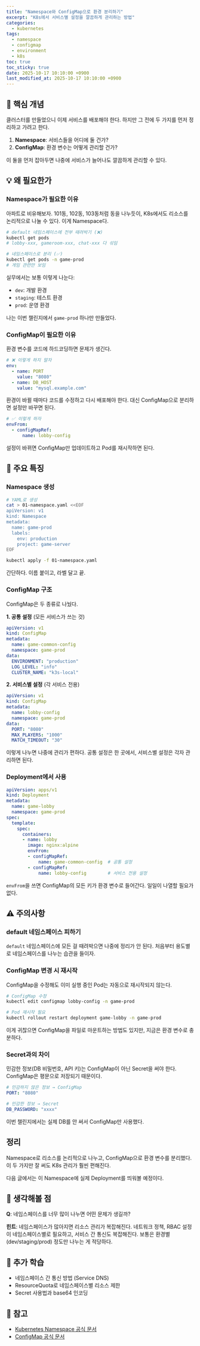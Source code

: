 ```yaml
---
title: "Namespace와 ConfigMap으로 환경 분리하기"
excerpt: "K8s에서 서비스별 설정을 깔끔하게 관리하는 방법"
categories:
  - kubernetes
tags:
  - namespace
  - configmap
  - environment
  - k8s
toc: true
toc_sticky: true
date: 2025-10-17 10:10:00 +0900
last_modified_at: 2025-10-17 10:10:00 +0900
---
```


## 🎯 핵심 개념

클러스터를 만들었으니 이제 서비스를 배포해야 한다. 하지만 그 전에 두 가지를 먼저 정리하고 가려고 한다.

1. **Namespace**: 서비스들을 어디에 둘 건가?
2. **ConfigMap**: 환경 변수는 어떻게 관리할 건가?

이 둘을 먼저 잡아두면 나중에 서비스가 늘어나도 깔끔하게 관리할 수 있다.

## 💡 왜 필요한가

### Namespace가 필요한 이유

아파트로 비유해보자. 101동, 102동, 103동처럼 동을 나누듯이, K8s에서도 리소스를 논리적으로 나눌 수 있다. 이게 Namespace다.

```bash
# default 네임스페이스에 전부 때려박기 (❌)
kubectl get pods
# lobby-xxx, gameroom-xxx, chat-xxx 다 섞임

# 네임스페이스로 분리 (✅)
kubectl get pods -n game-prod
# 게임 관련만 보임
```

실무에서는 보통 이렇게 나눈다:
- `dev`: 개발 환경
- `staging`: 테스트 환경
- `prod`: 운영 환경

나는 이번 챌린지에서 `game-prod` 하나만 만들었다.

### ConfigMap이 필요한 이유

환경 변수를 코드에 하드코딩하면 문제가 생긴다.

```yaml
# ❌ 이렇게 하지 말자
env:
  - name: PORT
    value: "8080"
  - name: DB_HOST
    value: "mysql.example.com"
```

환경이 바뀔 때마다 코드를 수정하고 다시 배포해야 한다. 대신 ConfigMap으로 분리하면 설정만 바꾸면 된다.

```yaml
# ✅ 이렇게 하자
envFrom:
  - configMapRef:
      name: lobby-config
```

설정이 바뀌면 ConfigMap만 업데이트하고 Pod를 재시작하면 된다.

## 📌 주요 특징

### Namespace 생성

```bash
# YAML로 생성
cat > 01-namespace.yaml <<EOF
apiVersion: v1
kind: Namespace
metadata:
  name: game-prod
  labels:
    env: production
    project: game-server
EOF

kubectl apply -f 01-namespace.yaml
```

간단하다. 이름 붙이고, 라벨 달고 끝.

### ConfigMap 구조

ConfigMap은 두 종류로 나눴다.

**1. 공통 설정** (모든 서비스가 쓰는 것)
```yaml
apiVersion: v1
kind: ConfigMap
metadata:
  name: game-common-config
  namespace: game-prod
data:
  ENVIRONMENT: "production"
  LOG_LEVEL: "info"
  CLUSTER_NAME: "k3s-local"
```

**2. 서비스별 설정** (각 서비스 전용)
```yaml
apiVersion: v1
kind: ConfigMap
metadata:
  name: lobby-config
  namespace: game-prod
data:
  PORT: "8080"
  MAX_PLAYERS: "1000"
  MATCH_TIMEOUT: "30"
```

이렇게 나누면 나중에 관리가 편하다. 공통 설정은 한 곳에서, 서비스별 설정은 각자 관리하면 된다.

### Deployment에서 사용

```yaml
apiVersion: apps/v1
kind: Deployment
metadata:
  name: game-lobby
  namespace: game-prod
spec:
  template:
    spec:
      containers:
      - name: lobby
        image: nginx:alpine
        envFrom:
        - configMapRef:
            name: game-common-config  # 공통 설정
        - configMapRef:
            name: lobby-config        # 서비스 전용 설정
```

`envFrom`을 쓰면 ConfigMap의 모든 키가 환경 변수로 들어간다. 일일이 나열할 필요가 없다.

## ⚠️ 주의사항

### default 네임스페이스 피하기

`default` 네임스페이스에 모든 걸 때려박으면 나중에 정리가 안 된다. 처음부터 용도별로 네임스페이스를 나누는 습관을 들이자.

### ConfigMap 변경 시 재시작

ConfigMap을 수정해도 이미 실행 중인 Pod는 자동으로 재시작되지 않는다.

```bash
# ConfigMap 수정
kubectl edit configmap lobby-config -n game-prod

# Pod 재시작 필요
kubectl rollout restart deployment game-lobby -n game-prod
```

이게 귀찮으면 ConfigMap을 파일로 마운트하는 방법도 있지만, 지금은 환경 변수로 충분하다.

### Secret과의 차이

민감한 정보(DB 비밀번호, API 키)는 ConfigMap이 아닌 Secret을 써야 한다. ConfigMap은 평문으로 저장되기 때문이다.

```yaml
# 민감하지 않은 정보 → ConfigMap
PORT: "8080"

# 민감한 정보 → Secret
DB_PASSWORD: "xxxx"
```

이번 챌린지에서는 실제 DB를 안 써서 ConfigMap만 사용했다.

## 정리

Namespace로 리소스를 논리적으로 나누고, ConfigMap으로 환경 변수를 분리했다. 이 두 가지만 잘 써도 K8s 관리가 훨씬 편해진다.

다음 글에서는 이 Namespace에 실제 Deployment를 띄워볼 예정이다.

## 💭 생각해볼 점

**Q**: 네임스페이스를 너무 많이 나누면 어떤 문제가 생길까?

**힌트**: 네임스페이스가 많아지면 리소스 관리가 복잡해진다. 네트워크 정책, RBAC 설정이 네임스페이스별로 필요하고, 서비스 간 통신도 복잡해진다. 보통은 환경별(dev/staging/prod) 정도만 나누는 게 적당하다.

## 🎯 추가 학습

- 네임스페이스 간 통신 방법 (Service DNS)
- ResourceQuota로 네임스페이스별 리소스 제한
- Secret 사용법과 base64 인코딩

## 🔗 참고

- [Kubernetes Namespace 공식 문서](https://kubernetes.io/docs/concepts/overview/working-with-objects/namespaces/)
- [ConfigMap 공식 문서](https://kubernetes.io/docs/concepts/configuration/configmap/)
